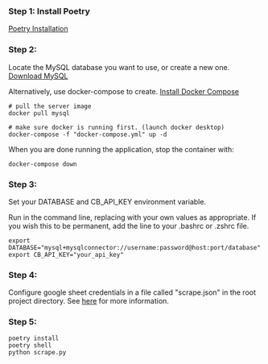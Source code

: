 ### Step 1: Install Poetry
[Poetry Installation](https://python-poetry.org/docs/###installation)

### Step 2:
Locate the MySQL database you want to use, or create a new one.
[Download MySQL](https://dev.mysql.com/downloads/mysql/)

Alternatively, use docker-compose to create.
[Install Docker Compose](https://docs.docker.com/compose/install/)
```
# pull the server image
docker pull mysql

# make sure docker is running first. (launch docker desktop)
docker-compose -f "docker-compose.yml" up -d
```

When you are done running the application, stop the container with:
```
docker-compose down
```

### Step 3:
Set your DATABASE and CB_API_KEY environment variable.

Run in the command line, replacing with your own values as appropriate. If you wish this to be permanent, add the line to your .bashrc or .zshrc file.
```
export DATABASE="mysql+mysqlconnector://username:password@host:port/database"
export CB_API_KEY="your_api_key"
```

### Step 4:
Configure google sheet credentials in a file called "scrape.json" in the root project directory. See [here](https://developers.google.com/sheets/api/quickstart/python) for more information.

### Step 5:
```
poetry install
poetry shell
python scrape.py
```